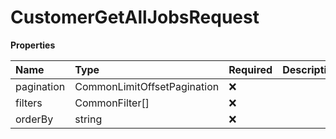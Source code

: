 # CustomerGetAllJobsRequest

**Properties**

| Name       | Type                        | Required | Description |
| :--------- | :-------------------------- | :------- | :---------- |
| pagination | CommonLimitOffsetPagination | ❌       |             |
| filters    | CommonFilter[]              | ❌       |             |
| orderBy    | string                      | ❌       |             |

<!-- This file was generated by liblab | https://liblab.com/ -->
